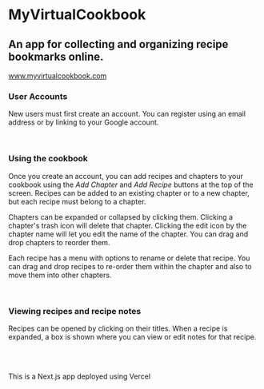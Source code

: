 # **MyVirtualCookbook**

## An app for collecting and organizing recipe bookmarks online.

www.myvirtualcookbook.com

### User Accounts

New users must first create an account. You can register using an email address or by linking to your Google account.

<br>

### Using the cookbook

Once you create an account, you can add recipes and chapters to your cookbook using the _Add Chapter_ and _Add Recipe_ buttons at the top of the screen. Recipes can be added to an existing chapter or to a new chapter, but each recipe must belong to a chapter.

Chapters can be expanded or collapsed by clicking them. Clicking a chapter's trash icon will delete that chapter. Clicking the edit icon by the chapter name will let you edit the name of the chapter. You can drag and drop chapters to reorder them.

Each recipe has a menu with options to rename or delete that recipe. You can drag and drop recipes to re-order them within the chapter and also to move them into other chapters.

<br>

### Viewing recipes and recipe notes

Recipes can be opened by clicking on their titles. When a recipe is expanded, a box is shown where you can view or edit notes for that recipe.

<br>    
<br>

This is a Next.js app deployed using Vercel
